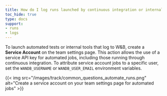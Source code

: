```yaml
---
title: How do I log runs launched by continuous integration or internal tools?
toc_hide: true
type: docs
support:
- runs
- logs
---
```

To launch automated tests or internal tools that log to W&B, create a **Service Account** on the team settings page. This action allows the use of a service API key for automated jobs, including those running through continuous integration. To attribute service account jobs to a specific user, set the `WANDB_USERNAME` or `WANDB_USER_EMAIL` environment variables.

{{< img src="/images/track/common_questions_automate_runs.png" alt="Create a service account on your team settings page for automated jobs" >}}
